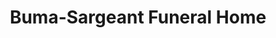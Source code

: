 ---
title: "Buma-Sargeant Funeral Home"
url: /milford/buma-sargeant-funeral-home/
shop: Bestattungen
---